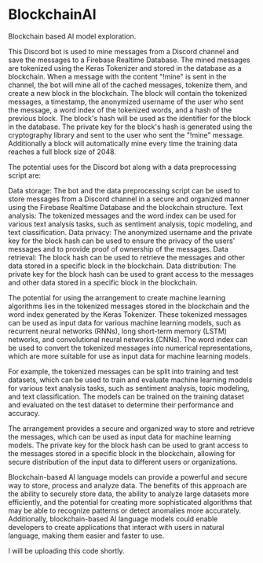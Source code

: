 # BlockchainAI
Blockchain based AI model exploration. 

This Discord bot is used to mine messages from a Discord channel and save the messages to a Firebase Realtime Database. The mined messages are tokenized using the Keras Tokenizer and stored in the database as a blockchain. When a message with the content "!mine" is sent in the channel, the bot will mine all of the cached messages, tokenize them, and create a new block in the blockchain. The block will contain the tokenized messages, a timestamp, the anonymized username of the user who sent the message, a word index of the tokenized words, and a hash of the previous block. The block's hash will be used as the identifier for the block in the database. The private key for the block's hash is generated using the cryptography library and sent to the user who sent the "!mine" message. Additionally a block will automatically mine every time the training data reaches a full block size of 2048.

The potential uses for the Discord bot along with a data preprocessing script are:

Data storage: The bot and the data preprocessing script can be used to store messages from a Discord channel in a secure and organized manner using the Firebase Realtime Database and the blockchain structure.
Text analysis: The tokenized messages and the word index can be used for various text analysis tasks, such as sentiment analysis, topic modeling, and text classification.
Data privacy: The anonymized username and the private key for the block hash can be used to ensure the privacy of the users' messages and to provide proof of ownership of the messages.
Data retrieval: The block hash can be used to retrieve the messages and other data stored in a specific block in the blockchain.
Data distribution: The private key for the block hash can be used to grant access to the messages and other data stored in a specific block in the blockchain.

The potential for using the arrangement to create machine learning algorithms lies in the tokenized messages stored in the blockchain and the word index generated by the Keras Tokenizer. These tokenized messages can be used as input data for various machine learning models, such as recurrent neural networks (RNNs), long short-term memory (LSTM) networks, and convolutional neural networks (CNNs). The word index can be used to convert the tokenized messages into numerical representations, which are more suitable for use as input data for machine learning models.

For example, the tokenized messages can be split into training and test datasets, which can be used to train and evaluate machine learning models for various text analysis tasks, such as sentiment analysis, topic modeling, and text classification. The models can be trained on the training dataset and evaluated on the test dataset to determine their performance and accuracy.

The arrangement provides a secure and organized way to store and retrieve the messages, which can be used as input data for machine learning models. The private key for the block hash can be used to grant access to the messages stored in a specific block in the blockchain, allowing for secure distribution of the input data to different users or organizations.

Blockchain-based AI language models can provide a powerful and secure way to store, process and analyze data. The benefits of this approach are the ability to securely store data, the ability to analyze large datasets more efficiently, and the potential for creating more sophisticated algorithms that may be able to recognize patterns or detect anomalies more accurately. Additionally, blockchain-based AI language models could enable developers to create applications that interact with users in natural language, making them easier and faster to use.


I will be uploading this code shortly. 

